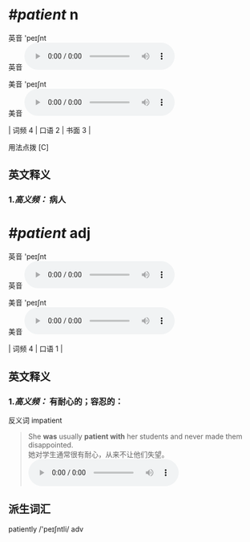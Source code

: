 # ***\#patient*** n
英音 'peɪʃnt  
英音
<audio src="./media/patient-B.aac" controls="controls"></audio>

美音 'peɪʃnt  
美音
<audio src="./media/patient1.aac" controls="controls"></audio>



| 词频 4 | 口语 2 | 书面 3 |  

用法点拨  [C]

英文释义
---
### 1.*高义频：* **病人**  


# ***\#patient*** adj
英音 'peɪʃnt  
英音
<audio src="./media/patient-B.aac" controls="controls"></audio>

美音 'peɪʃnt  
美音
<audio src="./media/patient2.aac" controls="controls"></audio>



| 词频 4 | 口语 1 |  

英文释义
---
### 1.*高义频：* **有耐心的；容忍的：**  
反义词 impatient  

 > She **was** usually **patient with** her students and never made them disappointed.   
 > 她对学生通常很有耐心，从来不让他们失望。    
<audio src="./media/patient2-1.aac" controls="controls"></audio>


派生词汇
---
patiently /'peɪʃntli/ adv   

